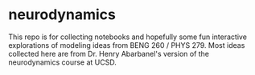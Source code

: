 # neurodynamics
This repo is for collecting notebooks and hopefully some fun interactive explorations of modeling ideas from BENG 260 / PHYS 279.
Most ideas collected here are from Dr. Henry Abarbanel's version of the neurodynamics course at UCSD. 
